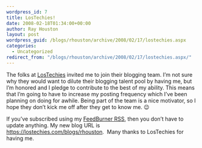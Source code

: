 ```yaml
---
wordpress_id: 7
title: LosTechies!
date: 2008-02-18T01:34:00+00:00
author: Ray Houston
layout: post
wordpress_guid: /blogs/rhouston/archive/2008/02/17/lostechies.aspx
categories:
  - Uncategorized
redirect_from: "/blogs/rhouston/archive/2008/02/17/lostechies.aspx/"
---
```

The folks at [LosTechies](https://lostechies.com/) invited me to join their blogging team. I&#8217;m not sure why they would want to dilute their blogging talent pool by having me, but I&#8217;m honored and I pledge to contribute to the best of my ability. This means that I&#8217;m going to have to increase my posting frequency which I&#8217;ve been planning on doing for awhile. Being part of the team is a nice motivator, so I hope they don&#8217;t kick me off after they get to know me. 😉

If you&#8217;ve subscribed using my [FeedBurner RSS](https://feeds.feedburner.com/RayHoustonBlog), then you don&#8217;t have to update anything. My new blog URL is <https://lostechies.com/blogs/rhouston>.&nbsp; Many thanks to LosTechies for having me.
